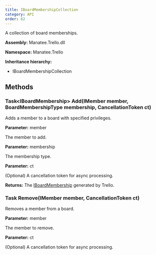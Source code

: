 ```yaml
---
title: IBoardMembershipCollection
category: API
order: 62
---
```


A collection of board memberships.

**Assembly:** Manatee.Trello.dll

**Namespace:** Manatee.Trello

**Inheritance hierarchy:**

- IBoardMembershipCollection

## Methods

### Task&lt;IBoardMembership&gt; Add(IMember member, BoardMembershipType membership, CancellationToken ct)

Adds a member to a board with specified privileges.

**Parameter:** member

The member to add.

**Parameter:** membership

The membership type.

**Parameter:** ct

(Optional) A cancellation token for async processing.

**Returns:** The [IBoardMembership](../IBoardMembership#iboardmembership) generated by Trello.

### Task Remove(IMember member, CancellationToken ct)

Removes a member from a board.

**Parameter:** member

The member to remove.

**Parameter:** ct

(Optional) A cancellation token for async processing.

